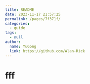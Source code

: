 ```yaml
---
title: README
date: 2023-11-17 21:57:25
permalink: /pages/7f371f/
categories: 
  - guide
tags: 
  - null
author: 
  name: YuGong
  link: https://github.com/Alan-Rick
---
```

# fff
